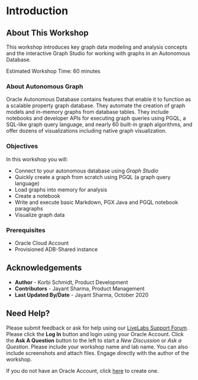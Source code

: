 # Introduction

## About This Workshop

This workshop introduces key graph data modeling and analysis concepts and the interactive Graph Studio for working with graphs in an Autonomous Database.

Estimated Workshop Time: 60 minutes

### About Autonomous Graph 
Oracle Autonomous Database contains features that enable it to function as a scalable property graph database. They automate the creation of graph models and in-memory graphs from database tables. They  include notebooks and developer APIs for executing graph queries using PGQL, a SQL-like graph query language, and nearly 60 built-in graph algorithms, and offer dozens of visualizations including native graph visualization.

### Objectives

In this workshop you will:
* Connect to your autonomous database using *Graph Studio*
* Quickly create a graph from scratch using PGQL (a graph query language)
* Load graphs into memory for analysis
* Create a notebook
* Write and execute basic Markdown, PGX Java and PGQL notebook paragraphs
* Visualize graph data
 
### Prerequisites
* Oracle Cloud Account
* Provisioned ADB-Shared instance
  

## Acknowledgements
* **Author** - Korbi Schmidt, Product Development
* **Contributors** -  Jayant Sharma, Product Management
* **Last Updated By/Date** - Jayant Sharma, October 2020


## Need Help?
Please submit feedback or ask for help using our [LiveLabs Support Forum](https://community.oracle.com/tech/developers/categories/oracle-graph). Please click the **Log In** button and login using your Oracle Account. Click the **Ask A Question** button to the left to start a *New Discussion* or *Ask a Question*.  Please include your workshop name and lab name.  You can also include screenshots and attach files.  Engage directly with the author of the workshop.

If you do not have an Oracle Account, click [here](https://profile.oracle.com/myprofile/account/create-account.jspx) to create one.
